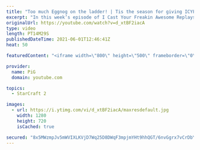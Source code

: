 ```yaml
---
title: "Too much Eggnog on the ladder! | Tis the season for giving ICYFAR G1"
excerpt: "In this week’s episode of I Cast Your Freakin Awesome Replays (ICYFAR) players sent in their replays where they were they would regularly gift their opponent a present!  NEW ICYFAR CHALLANGE: New Year's Resolutions! Declare your monobattle choice at the start of the game and then feel free to flake on"
originalUrl: https://youtube.com/watch?v=d_xtBF2iacA
type: video
length: PT14M29S
publishedDateTime: 2021-06-01T12:46:41Z
heat: 50

featuredContent: "<iframe width=\"800\" height=\"500\" frameborder=\"0\" src=\"https://www.youtube.com/embed/d_xtBF2iacA\" allow=\"accelerometer; autoplay; encrypted-media; gyroscope; picture-in-picture\" allowfullscreen></iframe>"

provider:
  name: PiG
  domain: youtube.com

topics:
  - StarCraft 2

images:
  - url: https://i.ytimg.com/vi/d_xtBF2iacA/maxresdefault.jpg
    width: 1280
    height: 720
    isCached: true

secured: "8x5MWzmpJv5mWVIXLKVjD7Wq25D8DWqF3mpjmYHt9hhQGT/6nvGgrx7vCrDbY9ouy06h4/ZvPP+OB+5b2phN/lscsJvArWIOSSZV18qy3S3NEq8oLSoa0VFcyRk2TNcplrFkPHT+UdMksuLKAoL3mV0M/dXlPYIsai9XglRElhugudiPmdLF8WQwT5opS00OkODmQThrgkOC4NxKzTLL++xGjLOLHPczKtxEYiCoZuN+4WxXKzuHveDHxlXcUMapgJhWZe00DFqAPyvDBiO/zSRM+B2MRxx0gcRxTMJKKANHALSHHuL1nuWX4izs06yNLb6aSRPqGqnGZnA0zLui2xJpLtuiIVIzWYOLV6WdxHT0WapNZd8cSHjdPS6eWJ4yYHri0a2X40Wsg/d2I+d3utZ8qA9TADryitnQsQklxo4=;3F9w3uO607X9+dMhq/TTiw=="
---
```


